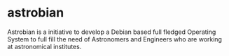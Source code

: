 # astrobian
Astrobian is a initiative to develop a Debian based full fledged Operating System to full fill the need of Astronomers and Engineers who are working at astronomical institutes.
